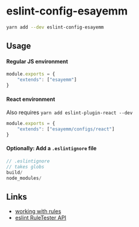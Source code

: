 # eslint-config-esayemm

```sh
yarn add --dev eslint-config-esayemm
```

## Usage

#### Regular JS environment

```js
module.exports = {
	"extends": ["esayemm"]
}
```

#### React environment

Also requires `yarn add eslint-plugin-react --dev`

```js
module.exports = {
	"extends": ["esayemm/configs/react"]
}
```

#### Optionally: Add a `.eslintignore` file

```js
// .eslintignore
// takes globs
build/
node_modules/
```

## Links

- [working with rules](https://eslint.org/docs/developer-guide/working-with-rules)
- [eslint RuleTester API](https://eslint.org/docs/developer-guide/nodejs-api#ruletester)

